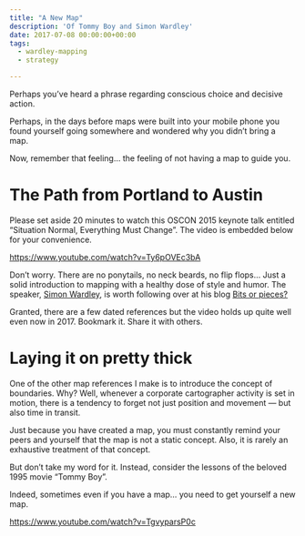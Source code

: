 ```yaml
---
title: "A New Map"
description: 'Of Tommy Boy and Simon Wardley'
date: 2017-07-08 00:00:00+00:00
tags:
  - wardley-mapping
  - strategy

---
```


Perhaps you’ve heard a phrase regarding conscious choice and decisive action.

Perhaps, in the days before maps were built into your mobile phone you found yourself going somewhere and wondered why you didn’t bring a map.

Now, remember that feeling… the feeling of not having a map to guide you.

The Path from Portland to Austin
================================

Please set aside 20 minutes to watch this OSCON 2015 keynote talk entitled “Situation Normal, Everything Must Change”. The video is embedded below for your convenience.

<https://www.youtube.com/watch?v=Ty6pOVEc3bA>

Don’t worry. There are no ponytails, no neck beards, no flip flops… Just a solid introduction to mapping with a healthy dose of style and humor. The speaker, [Simon Wardley](https://www.linkedin.com/in/simonwardley), is worth following over at his blog [Bits or pieces?](http://blog.gardeviance.org/2017/06/to-infinity-and-beyond.html)

Granted, there are a few dated references but the video holds up quite well even now in 2017. Bookmark it. Share it with others.

Laying it on pretty thick
=========================

One of the other map references I make is to introduce the concept of boundaries. Why? Well, whenever a corporate cartographer activity is set in motion, there is a tendency to forget not just position and movement — but also time in transit.

Just because you have created a map, you must constantly remind your peers and yourself that the map is not a static concept. Also, it is rarely an exhaustive treatment of that concept.

But don’t take my word for it. Instead, consider the lessons of the beloved 1995 movie “Tommy Boy”.

Indeed, sometimes even if you have a map… you need to get yourself a new map.

<https://www.youtube.com/watch?v=TgvyparsP0c>
